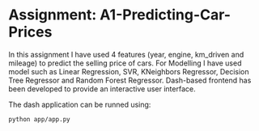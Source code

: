 # Assignment: A1-Predicting-Car-Prices

In this assignment I have used 4 features (year, engine, km_driven and mileage) to predict the selling price of cars. For Modelling I have used model such as Linear Regression, SVR, KNeighbors Regressor, Decision Tree Regressor and Random Forest Regressor. Dash-based frontend has been developed to provide an interactive user interface.

The dash application can be runned using:
```
python app/app.py
```
